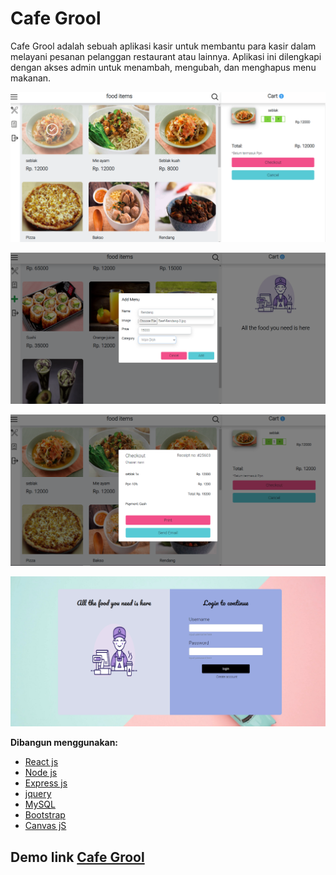 # Cafe Grool

Cafe Grool adalah sebuah aplikasi kasir untuk membantu para kasir dalam melayani pesanan pelanggan restaurant atau lainnya.
Aplikasi ini dilengkapi dengan akses admin untuk menambah, mengubah, dan menghapus menu makanan.

![home](/src/asset/posapp/home.png)

![home](/src/asset/posapp/add-menu.png)

![home](/src/asset/posapp/checkout.png)

![home](/src/asset/posapp/login.png)

**Dibangun menggunakan:**
* [React js](https://reactjs.org/)
* [Node js](https://nodejs.org/en/)
* [Express js](https://expressjs.com/)
* [jquery](https://jquery.com/)
* [MySQL](https://www.mysql.com/)
* [Bootstrap](https://getbootstrap.com/)
* [Canvas jS](https://canvasjs.com/)

## Demo link [Cafe Grool](http://54.197.88.112:8081/)
  